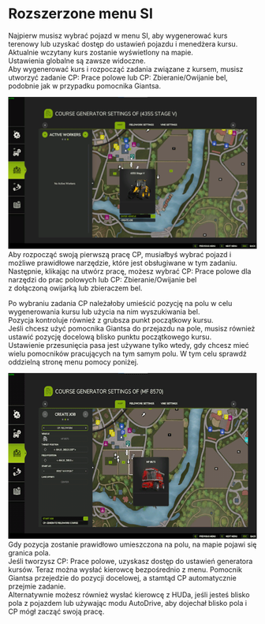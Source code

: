 # Rozszerzone menu SI
Najpierw musisz wybrać pojazd w menu SI, aby wygenerować kurs terenowy lub uzyskać dostęp do ustawień pojazdu i menedżera kursu.  
Aktualnie wczytany kurs zostanie wyświetlony na mapie.  
Ustawienia globalne są zawsze widoczne.  
Aby wygenerować kurs i rozpocząć zadania związane z kursem, musisz utworzyć zadanie CP: Prace polowe lub CP: Zbieranie/Owijanie bel, podobnie jak w przypadku pomocnika Giantsa.  

![Image](../assets/images/startjobmenuhelp_0_0_1024_895.png)
Aby rozpocząć swoją pierwszą pracę CP, musiałbyś wybrać pojazd i możliwe prawidłowe narzędzie, które jest obsługiwane w tym zadaniu.  
Następnie, klikając na utwórz pracę, możesz wybrać CP: Prace polowe dla narzędzi do prac polowych lub CP: Zbieranie/Owijanie bel  
z dołączoną owijarką lub zbieraczem bel.  

Po wybraniu zadania CP należałoby umieścić pozycję na polu w celu wygenerowania kursu lub użycia na nim wyszukiwania bel.  
Pozycja kontroluje również z grubsza punkt początkowy kursu.  
Jeśli chcesz użyć pomocnika Giantsa do przejazdu na pole, musisz również ustawić pozycję docelową blisko punktu początkowego kursu.  
Ustawienie przesunięcia pasa jest używane tylko wtedy, gdy chcesz mieć wielu pomocników pracujących na tym samym polu. W tym celu sprawdź oddzielną stronę menu pomocy poniżej.  

![Image](../assets/images/readyjobmenuhelp_0_0_765_510.png)
Gdy pozycja zostanie prawidłowo umieszczona na polu, na mapie pojawi się granica pola.  
Jeśli tworzysz CP: Prace polowe, uzyskasz dostęp do ustawień generatora kursów.
Teraz można wysłać kierowcę bezpośrednio z menu. Pomocnik Giantsa przejedzie do pozycji docelowej, a stamtąd CP automatycznie przejmie zadanie.  
Alternatywnie możesz również wysłać kierowcę z HUDa, jeśli jesteś blisko pola z pojazdem lub używając modu AutoDrive, aby dojechał blisko pola i CP mógł zacząć swoją pracę.  
